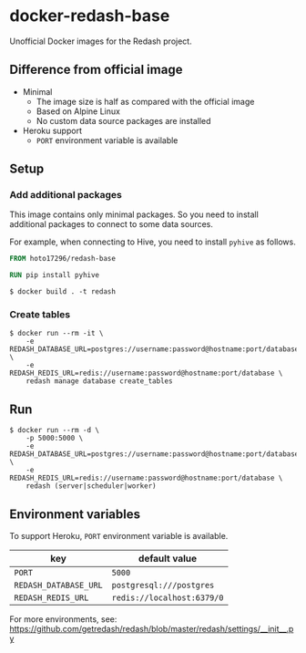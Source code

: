 # docker-redash-base
Unofficial Docker images for the Redash project.

## Difference from official image
- Minimal
  - The image size is half as compared with the official image
  - Based on Alpine Linux
  - No custom data source packages are installed
- Heroku support
  - `PORT` environment variable is available

## Setup

### Add additional packages
This image contains only minimal packages.
So you need to install additional packages to connect to some data sources.

For example, when connecting to Hive, you need to install `pyhive` as follows.

``` Dockerfile
FROM hoto17296/redash-base

RUN pip install pyhive
```

``` console
$ docker build . -t redash
```

### Create tables
``` console
$ docker run --rm -it \
    -e REDASH_DATABASE_URL=postgres://username:password@hostname:port/database \
    -e REDASH_REDIS_URL=redis://username:password@hostname:port/database \
    redash manage database create_tables
```

## Run
``` console
$ docker run --rm -d \
    -p 5000:5000 \
    -e REDASH_DATABASE_URL=postgres://username:password@hostname:port/database \
    -e REDASH_REDIS_URL=redis://username:password@hostname:port/database \
    redash (server|scheduler|worker)
```

## Environment variables
To support Heroku, `PORT` environment variable is available.

| key | default value |
|---|---|
| `PORT` | `5000` |
| `REDASH_DATABASE_URL` | `postgresql:///postgres` |
| `REDASH_REDIS_URL` | `redis://localhost:6379/0` |

For more environments, see: https://github.com/getredash/redash/blob/master/redash/settings/__init__.py
